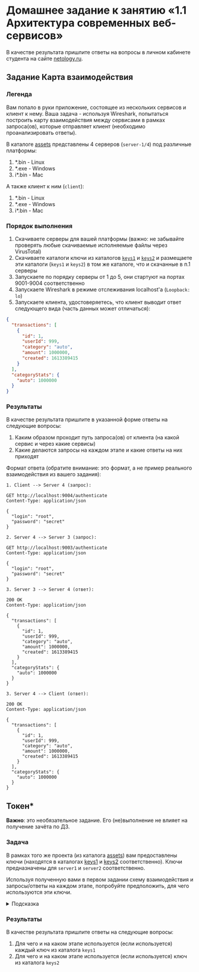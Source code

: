 # Домашнее задание к занятию «1.1 Архитектура современных веб-сервисов»

В качестве результата пришлите ответы на вопросы в личном кабинете студента на сайте [netology.ru](https://netology.ru).

## Задание Карта взаимодействия

### Легенда

Вам попало в руки приложение, состоящее из нескольких сервисов и клиент к нему. Ваша задача - используя Wireshark,
попытаться построить карту взаимодействия между сервисами в рамках запроса(ов), которые отправляет клиент (необходимо
проанализировать ответы).

В каталоге [assets](assets) представлены 4 серверов (`server-1/4`) под различные платформы:

1. *.bin - Linux
2. *.exe - Windows
3. i*.bin - Mac

А также клиент к ним (`client`):

1. *.bin - Linux
2. *.exe - Windows
3. i*.bin - Mac

### Порядок выполнения

1. Скачиваете серверы для вашей платформы (важно: не забывайте проверять любые скачиваемые исполняемые файлы через VirusTotal)
1. Скачиваете каталоги ключи из каталогов [`keys1`](assets/keys1) и [`keys2`](assets/keys2) и размещаете эти
   каталоги (`keys1` и `keys2`) в том же каталоге, что и скачанные в п.1 серверы
1. Запускаете по порядку серверы от 1 до 5, они стартуют на портах 9001-9004 соответственно
1. Запускаете Wireshark в режиме отслеживания localhost'а (`Loopback: lo`)
1. Запускаете клиента, удостоверяетесь, что клиент выводит ответ следующего вида (часть данных может отличаться):

```json
{
  "transactions": [
    {
      "id": 1,
      "userId": 999,
      "category": "auto",
      "amount": 1000000,
      "created": 1613389415
    }
  ],
  "categoryStats": {
    "auto": 1000000
  }
}
```

### Результаты

В качестве результата пришлите в указанной форме ответы на следующие вопросы:
1. Каким образом проходит путь запроса(ов) от клиента (на какой сервис и через какие сервисы)
1. Какие делаются запросы на каждом этапе и какие ответы на них приходят

Формат ответа (обратите внимание: это формат, а не пример реального взаимодействия из вашего задания):
```text
1. Client --> Server 4 (запрос):

GET http://localhost:9004/authenticate
Content-Type: application/json

{
  "login": "root",
  "password": "secret"
}

2. Server 4 --> Server 3 (запрос):

GET http://localhost:9003/authenticate
Content-Type: application/json

{
  "login": "root",
  "password": "secret"
}

3. Server 3 --> Server 4 (ответ):

200 OK
Content-Type: application/json

{
  "transactions": [
    {
      "id": 1,
      "userId": 999,
      "category": "auto",
      "amount": 1000000,
      "created": 1613389415
    }
  ],
  "categoryStats": {
    "auto": 1000000
  }
}

3. Server 4 --> Client (ответ):

200 OK
Content-Type: application/json

{
  "transactions": [
    {
      "id": 1,
      "userId": 999,
      "category": "auto",
      "amount": 1000000,
      "created": 1613389415
    }
  ],
  "categoryStats": {
    "auto": 1000000
  }
}
```

## Токен*

**Важно**: это необязательное задание. Его (не)выполнение не влияет на получение зачёта по ДЗ.

### Задача

В рамках того же проекта (из каталога [assets](assets)) вам предоставлены ключи (находятся в каталогах [keys1](assets/keys1) и [keys2](assets/keys2) соответственно). Ключи предназначены для `server1` и `server2` соответственно.

Используя полученную вами в первом задании схему взаимодействия и запросы/ответы на каждом этапе, попробуйте предположить, для чего используются эти ключи.

<details>
<summary>Подсказка</summary>

Вот вам несколько подсказок:
1. Попробуйте сравнить содержимое каталогов `keys1` и `keys2`
1. Попробуйте подменить один или несколько ключей и посмотреть, на что это повлияет (не забудьте перезапустить тот сервис, для которого вы поменяли ключ)
1. Возможно, часть передаваемых данных закодирована каким-то алгоритмом, попробуйте декодировать её и посмотреть, есть ли какие-то данные, которые указывают на то, как использовались ключи
</details>

### Результаты

В качестве результата пришлите ответы на следующие вопросы:
1. Для чего и на каком этапе используется (если используется) каждый ключ из каталога `keys1`
1. Для чего и на каком этапе используется (если используется) ключ из каталога `keys2`
